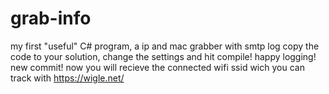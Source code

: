 # grab-info
my first "useful" C# program, a ip and mac grabber with smtp log
copy the code to your solution, change the settings and hit compile! happy logging!
new commit! now you will recieve the connected wifi ssid wich you can track with https://wigle.net/

